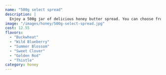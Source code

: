 ```yaml
---
name: "500g select spread"
description: |
  Enjoy a 500g jar of delicious honey butter spread. You can choose from our variety of honey spread flavours and the quantity you want to purchase.
image: "/images/honey/500g-select-spread.jpg"
cost: 12.55
flavors:
  - "Buckwheat"
  - "Wild Blueberry"
  - "Summer Blossom"
  - "Sweet Clover"
  - "Golden Rod"
  - "Thistle"
category: honey
---
```

